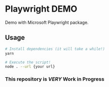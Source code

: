 # Playwright DEMO

Demo with Microsoft Playwright package.

## Usage

```bash
# Install dependencies (it will take a while!)
yarn

# Execute the script!
node . --url {your url}
```

### This repository is _VERY_ Work in Progress
